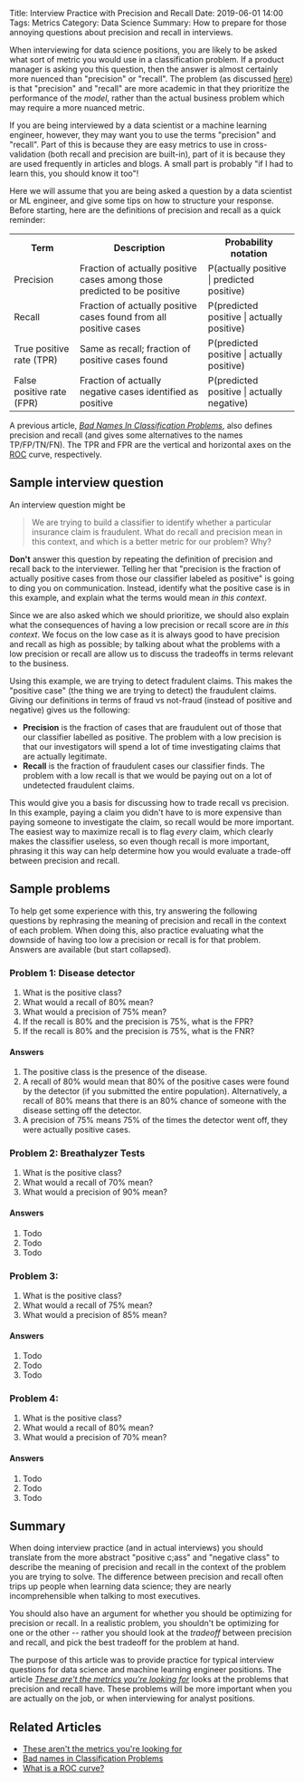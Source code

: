 Title: Interview Practice with Precision and Recall 
Date: 2019-06-01 14:00
Tags: Metrics
Category: Data Science 
Summary: How to prepare for those annoying questions about precision and recall in interviews.

When interviewing for data science positions, you are likely to be asked what sort of metric you would use in a classification problem. If a product manager is asking you this question, then the answer is almost certainly more nuenced than "precision" or "recall". The problem (as discussed [here]()) is that "precision" and "recall" are more academic in that they prioritize the performance of the _model_, rather than the actual business problem which may require a more nuanced metric.

If you are being interviewed by a data scientist or a machine learning engineer, however,  they may want you to use the terms "precision" and "recall". Part of this is because they are easy metrics to use in cross-validation (both recall and precision are built-in), part of it is because they are used frequently in articles and blogs. A small part is probably "if I had to learn this, you should know it too"! 

Here we will assume that you are being asked a question by a data scientist or ML engineer, and give some tips on how to structure your response. Before starting, here are the definitions of precision and recall as a quick reminder:

<table>
<tr>
  <th>Term</th>
  <th>Description</th>
  <th>Probability notation</th>
</tr>
<tr>
  <td>Precision</td>
  <td>Fraction of actually positive cases among those predicted to be positive</td>
  <td> P(actually positive | predicted positive)</td>
</tr>
<tr>
  <td>Recall</td>
  <td>Fraction of actually positive cases found from all positive cases</td>
  <td> P(predicted positive | actually positive)</td>
</tr>
<tr>
  <td>True positive rate (TPR)</td>
  <td>Same as recall; fraction of positive cases found</td>
  <td>P(predicted positive | actually positive)</td>
</tr>
<tr>
  <td>False positive rate (FPR)</td>
  <td>Fraction of actually negative cases identified as positive </td>
  <td>P(predicted positive | actually negative)</td>
</tr>
</table>

A previous article, [_Bad Names In Classification Problems_](/the-bad-names-in-classification-problems.html), also defines precision and recall (and gives some alternatives to the names TP/FP/TN/FN). The TPR and FPR are the vertical and horizontal axes on the [ROC](/what-is-a-roc-curve-a-visualization-with-credit-scores.html) curve, respectively.

## Sample interview question

An interview question might be 
> We are trying to build a classifier to identify whether a particular insurance claim is fraudulent. What do recall and precision mean in this context, and which is a better metric for our problem? Why?

**Don't** answer this question by repeating the definition of precision and recall back to the interviewer. Telling her that "precision is the fraction of actually positive cases from those our classifier labeled as positive" is going to ding you on communication. Instead, identify what the positive case is in this example, and explain what the terms would mean _in this context_. 

Since we are also asked which we should prioritize, we should also explain what the consequences of having a low precision or recall score are _in this context_. We focus on the low case as it is always good to have precision and recall as high as possible; by talking about what the problems with a low precision or recall are allow us to discuss the tradeoffs in terms relevant to the business.

Using this example, we are trying to detect fradulent claims. This makes the "positive case" (the thing we are trying to detect) the fraudulent claims. Giving our definitions in terms of fraud vs not-fraud (instead of positive and negative) gives us the following:

* __Precision__ is the fraction of cases that are fraudulent out of those that our classifier labelled as positive. The problem with a low precision is that our investigators will spend a lot of time investigating claims that are actually legitimate.
* __Recall__ is the fraction of fraudulent cases our classifier finds. The problem with a low recall is that we would be paying out on a lot of undetected fraudulent claims.

This would give you a basis for discussing how to trade recall vs precision. In this example, paying a claim you didn't have to is more expensive than paying someone to investigate the claim, so recall would be more important. The easiest way to maximize recall is to flag _every_ claim, which clearly makes the classifier useless, so even though recall is more important, phrasing it this way can help determine how you would evaluate a trade-off between precision and recall.

## Sample problems

To help get some experience with this, try answering the following questions by rephrasing the meaning of precision and recall in the context of each problem. When doing this, also practice evaluating what the downside of having too low a precision or recall is for that problem. Answers are available (but start collapsed).

### Problem 1: Disease detector

1. What is the positive class?
2. What would a recall of 80% mean?
3. What would a precision of 75% mean?
4. If the recall is 80% and the precision is 75%, what is the FPR?
5. If the recall is 80% and the precision is 75%, what is the FNR?

#### Answers

1. The positive class is the presence of the disease.
2. A recall of 80% would mean that 80% of the positive cases were found by the detector (if you submitted the entire population). Alternatively, a recall of 80% means that there is an 80% chance of someone with the disease setting off the detector.
3. A precision of 75% means 75% of the times the detector went off, they were actually positive cases.

### Problem 2: Breathalyzer Tests

1. What is the positive class?
2. What would a recall of 70% mean?
3. What would a precision of 90% mean?

#### Answers

1. Todo
2. Todo
3. Todo

### Problem 3: 

1. What is the positive class?
2. What would a recall of 75% mean?
3. What would a precision of 85% mean?

#### Answers

1. Todo
2. Todo
3. Todo

### Problem 4: 

1. What is the positive class?
2. What would a recall of 80% mean?
3. What would a precision of 70% mean? 

#### Answers

1. Todo
2. Todo
3. Todo

## Summary

When doing interview practice (and in actual interviews) you should translate from the more abstract "positive c;ass" and "negative class" to describe the meaning of precision and recall in the context of the problem you are trying to solve. The difference between precision and recall often trips up people when learning data science; they are nearly incomprehensible when talking to most executives.

You should also have an argument for whether you should be optimizing for precision or recall. In a realistic problem, you shouldn't be optimizing for one or the other -- rather you should look at the _tradeoff_ between precision and recall, and pick the best tradeoff for the problem at hand.

The purpose of this article was to provide practice for typical interview questions for data science and machine learning engineer positions. The article [_These are't the metrics you're looking for_]() looks at the problems that precision and recall have. These problems will be more important when you are actually on the job, or when interviewing for analyst positions.

## Related Articles

* [These aren't the metrics you're looking for]()
* [Bad names in Classification Problems](/the-bad-names-in-classification-problems.html)
* [What is a ROC curve?](/what-is-a-roc-curve-a-visualization-with-credit-scores.html)
